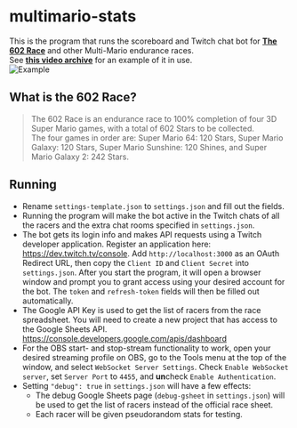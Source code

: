 # multimario-stats
This is the program that runs the scoreboard and Twitch chat bot for **[The 602 Race](https://docs.google.com/spreadsheets/d/1ludkWzuN0ZzMh9Bv1gq9oQxMypttiXkg6AEFvxy_gZk/)** and other Multi-Mario endurance races.  
See **[this video archive](https://www.twitch.tv/videos/1856764496)** for an example of it in use.  
![Example](https://i.imgur.com/bHeYEUO.jpg)

## What is the 602 Race?  
>The 602 Race is an endurance race to 100% completion of four 3D Super Mario games, with a total of 602 Stars to be collected.  
>The four games in order are: Super Mario 64: 120 Stars, Super Mario Galaxy: 120 Stars, Super Mario Sunshine: 120 Shines, and Super Mario Galaxy 2: 242 Stars.

## Running
- Rename `settings-template.json` to `settings.json` and fill out the fields.
- Running the program will make the bot active in the Twitch chats of all the racers and the extra chat rooms specified in `settings.json`.
- The bot gets its login info and makes API requests using a Twitch developer application. Register an application here: https://dev.twitch.tv/console. Add `http://localhost:3000` as an OAuth Redirect URL, then copy the `Client ID` and `Client Secret` into `settings.json`. After you start the program, it will open a browser window and prompt you to grant access using your desired account for the bot. The `token` and `refresh-token` fields will then be filled out automatically.
- The Google API Key is used to get the list of racers from the race spreadsheet. You will need to create a new project that has access to the Google Sheets API. https://console.developers.google.com/apis/dashboard
- For the OBS start- and stop-stream functionality to work, open your desired streaming profile on OBS, go to the Tools menu at the top of the window, and select `WebSocket Server Settings`. Check `Enable WebSocket server`, set `Server Port` to `4455`, and **un**check `Enable Authentication`.
- Setting `"debug": true` in `settings.json` will have a few effects:
    - The debug Google Sheets page (`debug-gsheet` in `settings.json`) will be used to get the list of racers instead of the official race sheet.
    - Each racer will be given pseudorandom stats for testing.
